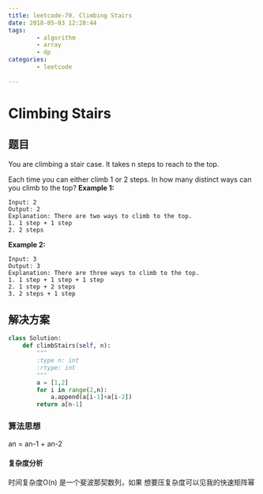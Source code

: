 ```yaml
---
title: leetcode-70. Climbing Stairs
date: 2018-05-03 12:28:44
tags:
        - algorithm
        - array
        - dp 
categories: 
	    - leetcode
	     
---
```



# Climbing Stairs
## 题目
You are climbing a stair case. It takes n steps to reach to the top.

Each time you can either climb 1 or 2 steps. In how many distinct ways can you climb to the top?
**Example 1:**
```
Input: 2
Output: 2
Explanation: There are two ways to climb to the top.
1. 1 step + 1 step
2. 2 steps
```
**Example 2:**
```
Input: 3
Output: 3
Explanation: There are three ways to climb to the top.
1. 1 step + 1 step + 1 step
2. 1 step + 2 steps
3. 2 steps + 1 step
```

## 解决方案
```python
class Solution:
    def climbStairs(self, n):
        """
        :type n: int
        :rtype: int
        """
        a = [1,2]
        for i in range(2,n):
            a.append(a[i-1]+a[i-2])
        return a[n-1]
```

### 算法思想
an = an-1 + an-2

#### 复杂度分析
时间复杂度O(n)  是一个斐波那契数列，如果 想要压复杂度可以见我的快速矩阵幂